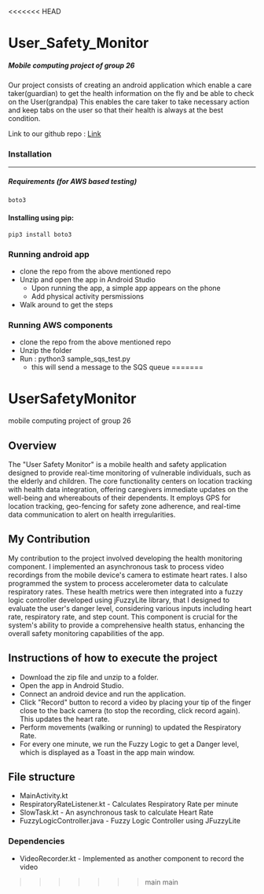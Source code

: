 <<<<<<< HEAD
# User_Safety_Monitor

##### Mobile computing project of group 26

Our project consists of creating an android application which enable a care taker(guardian) to get the health information on the fly and be able to check on the User(grandpa) This enables the care taker to take necessary action and keep tabs on the user so that their health is always at the best condition.

Link to our github repo : [Link](https://github.com/sreevatsava01/User_Safety_Monitor/tree/main)

### Installation

---

##### Requirements (for AWS based testing)

```
boto3
```

#### Installing using pip:

```
pip3 install boto3
```

### Running android app

- clone the repo from the above mentioned repo
- Unzip and open the app in Android Studio
  - Upon running the app, a simple app appears on the phone
  - Add physical activity persmissions
- Walk around to get the steps

### Running AWS components

- clone the repo from the above mentioned repo
- Unzip the folder
- Run : python3 sample_sqs_test.py
  - this will send a message to the SQS queue
=======
# UserSafetyMonitor
mobile computing project of group 26

## Overview
The "User Safety Monitor" is a mobile health and safety application designed to provide real-time monitoring of vulnerable individuals, such as the elderly and children. The core functionality centers on location tracking with health data integration, offering caregivers immediate updates on the well-being and whereabouts of their dependents. It employs GPS for location tracking, geo-fencing for safety zone adherence, and real-time data communication to alert on health irregularities.

## My Contribution
My contribution to the project involved developing the health monitoring component. I implemented an asynchronous task to process video recordings from the mobile device's camera to estimate heart rates. I also programmed the system to process accelerometer data to calculate respiratory rates. These health metrics were then integrated into a fuzzy logic controller developed using jFuzzyLite library, that I designed to evaluate the user's danger level, considering various inputs including heart rate, respiratory rate, and step count. This component is crucial for the system's ability to provide a comprehensive health status, enhancing the overall safety monitoring capabilities of the app.

## Instructions of how to execute the project
- Download the zip file and unzip to a folder.
- Open the app in Android Studio.
- Connect an android device and run the application.
- Click "Record" button to record a video by placing your tip of the finger close to the back camera (to stop the recording, click record again). This updates the heart rate.
- Perform movements (walking or running) to updated the Respiratory Rate.
- For every one minute, we run the Fuzzy Logic to get a Danger level, which is displayed as a Toast in the app main window.

## File structure
- MainActivity.kt
- RespiratoryRateListener.kt - Calculates Respiratory Rate per minute
- SlowTask.kt - An asynchronous task to calculate Heart Rate
- FuzzyLogicController.java - Fuzzy Logic Controller using JFuzzyLite
### Dependencies
- VideoRecorder.kt - Implemented as another component to record the video
>>>>>>> main
>>>>>>> main
